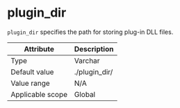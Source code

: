 # plugin_dir

`plugin_dir` specifies the path for storing plug-in DLL files.

| **Attribute** | **Description** |
|--------|---------------|
| Type | Varchar |
| Default value | ./plugin_dir/ |
| Value range | N/A |
| Applicable scope | Global |
